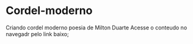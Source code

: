 # Cordel-moderno
 Criando cordel moderno poesia de Milton Duarte
 Acesse o conteudo no navegadr pelo link baixo;

